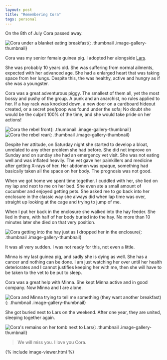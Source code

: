 ```yaml
---
layout: post
title: "Remembering Cora"
tags: personal
---
```

On the 8th of July Cora passed away.

![Cora under a blanket eating breakfast](/assets/images/blog/2024-07-15/cora-0.jpg){: .thumbnail .image-gallery-thumbnail}

Cora was my senior female guinea pig.
I adopted her alongside [Lars](https://alniarez.de/blog/2023/04/18/lars-memorial/).


She was probably 10 years old. She was suffering from normal ailments, expected with her advanced age. 
She had a enlarged heart that was taking space from her lungs. Despite this, the was healthy, active and hungry as if she was a youngster.

Cora was a great adventurous piggy.
The smallest of them all, yet the most bossy and pushy of the group.
A punk and an anarchist, no rules applied to her.
If a hay rack was knocked down, a new door on a cardboard hideout created, or a secret pee/poop was found under the sofa; No doubt she would be the culprit 100% of the time, and she would take pride on her actions!

![Cora the rebel front](/assets/images/blog/2024-07-15/cora-1.jpg){: .thumbnail .image-gallery-thumbnail}
![Cora the rebel rear](/assets/images/blog/2024-07-15/cora-2.jpg){: .thumbnail .image-gallery-thumbnail}

Despite her attitude, on Saturday night she started to develop a bloat, unrelated to any other problem she had before. 
She did not improve on Sunday and on sunday she had an emergency vet visit.
She was not eating well and was inflated heavily. The vet gave her painkillers and medicine after getting X-rays of her. 
Her abdomen was opaque, something had basically taken all the space on her body.
The prognosis was not good.

When we got home we spent time together. I cuddled with her, she lied on my lap and next to me on her bed. She even ate a small amount of cucumber and enjoyed getting pets.
She asked me to go back into her enclosure in the classic way she always did when lap time was over, straight up looking at the cage and trying to jump of me.

When I put her back in the enclosure she walked into the hay feeder. She lied in there, with half of her body buried into the hay. No more than 10 minutes later she died on that very position.

![Cora getting into the hay just as I dropped her in the enclosure](/assets/images/blog/2024-07-15/cora-3.jpg){: .thumbnail .image-gallery-thumbnail}

It was all very sudden. I was not ready for this, not even a little. 

Minna is my last guinea pig, and sadly she is dying as well. She has a cancer and nothing can be done. I am just watching her over until her health deteriorates and I cannot justifies keeping her with me, then she will have to be taken to the vet to be put to sleep.

Cora was a great help with Minna.
She kept Minna active and in good company.
Now Minna and I are alone. 

![Cora and Minna trying to tell me something (they want another breakfast)](/assets/images/blog/2024-07-15/cora-4.jpg){: .thumbnail .image-gallery-thumbnail}

She got buried next to Lars on the weekend.
After one year, they are united, sleeping together again.

![Cora's remains on her tomb next to Lars](/assets/images/blog/2024-07-15/cora-5.jpg){: .thumbnail .image-gallery-thumbnail}

> We will miss you. I love you Cora.

{% include image-viewer.html %}
